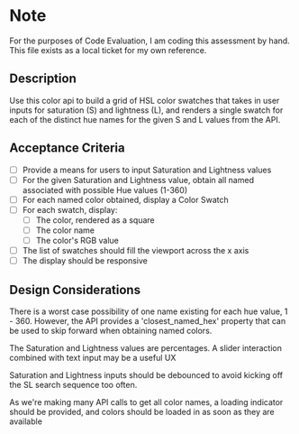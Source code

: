 # Note

For the purposes of Code Evaluation, I am coding this assessment by hand. This file exists as a local ticket for my own reference.

## Description

Use this color api to build a grid of HSL color swatches that takes in user inputs for saturation (S) and lightness (L), and renders a single swatch for each of the distinct hue names for the given S and L values from the API.

## Acceptance Criteria

- [ ] Provide a means for users to input Saturation and Lightness values
- [ ] For the given Saturation and Lightness value, obtain all named associated with possible Hue values (1-360)
- [ ] For each named color obtained, display a Color Swatch
- [ ] For each swatch, display:
  - [ ] The color, rendered as a square
  - [ ] The color name
  - [ ] The color's RGB value
- [ ] The list of swatches should fill the viewport across the x axis
- [ ] The display should be responsive

## Design Considerations

There is a worst case possibility of one name existing for each hue value, 1 - 360. However, the API provides a 'closest_named_hex' property that can be used to skip forward when obtaining named colors.

The Saturation and Lightness values are percentages. A slider interaction combined with text input may be a useful UX

Saturation and Lightness inputs should be debounced to avoid kicking off the SL search sequence too often.

As we're making many API calls to get all color names, a loading indicator should be provided, and colors should be loaded in as soon as they are available
